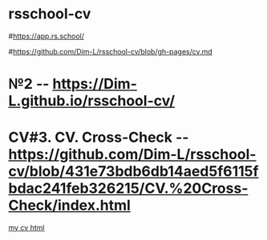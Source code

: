 # rsschool-cv
#https://app.rs.school/

#https://github.com/Dim-L/rsschool-cv/blob/gh-pages/cv.md

# №2 -- https://Dim-L.github.io/rsschool-cv/

# CV#3. CV. Cross-Check --https://github.com/Dim-L/rsschool-cv/blob/431e73bdb6db14aed5f6115fbdac241feb326215/CV.%20Cross-Check/index.html


[my cv html](https://github.com/Dim-L/rsschool-cv/blob/rsschool-cv-html/CV.%20Cross-Check/index.html)

